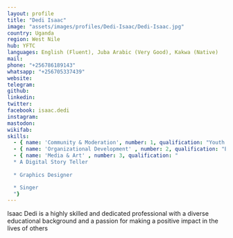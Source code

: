 ```yaml
---
layout: profile
title: "Dedi Isaac"
image: "assets/images/profiles/Dedi-Isaac/Dedi-Isaac.jpg"
country: Uganda
region: West Nile
hub: YFTC
languages: English (Fluent), Juba Arabic (Very Good), Kakwa (Native)
mail: 
phone: "+256786189143"
whatsapp: "+256705337439"
website: 
telegram: 
github: 
linkedin: 
twitter: 
facebook: isaac.dedi
instagram: 
mastodon: 
wikifab: 
skills:
  - { name: 'Community & Moderation', number: 1, qualification: "Youth Advocator"}
  - { name: 'Organizational Development' , number: 2, qualification: "Executive Director of YFTC" }
  - { name: 'Media & Art' , number: 3, qualification: "
  * A Digital Story Teller
  
  * Graphics Designer

  * Singer
  "}
---
```

Isaac Dedi is a highly skilled and dedicated professional with a diverse educational background and a passion for making a positive impact in the lives of others

